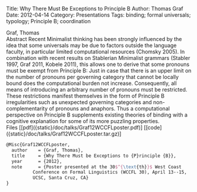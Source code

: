 Title: Why There Must Be Exceptions to Principle B
Author: Thomas Graf
Date: 2012-04-14
Category: Presentations
Tags: binding; formal universals; typology; Principle B; coordination

<div markdown class="authors">
Graf, Thomas
</div>

<div markdown class="abstract">
<span id="abstract-title">Abstract</span>
Recent Minimalist thinking has been strongly influenced by the idea that some universals may be due to factors outside the language faculty, in particular limited computational resources (Chomsky 2005). In combination with recent results on Stablerian Minimalist grammars (Stabler 1997, Graf 2011, Kobele 2011), this allows one to derive that some pronouns must be exempt from Principle B: Just in case that there is an upper limit on the number of pronouns per governing category that cannot be locally bound does the computational burden not increase. Consequently, all means of introducing an arbitrary number of pronouns must be restricted. These restrictions manifest themselves in the form of Principle B irregularities such as unexpected governing categories and non-complementarity of pronouns and anaphors. Thus a computational perspective on Principle B supplements existing theories of binding with a cognitive explanation for some of its more puzzling properties.
</div>

<div markdown class="files">
<span id="files-title">Files</span>
[[pdf]({static}/doc/talks/Graf12WCCFLposter.pdf)]
[[code]({static}/doc/talks/Graf12WCCFLposter.tar.gz)]
</div>

~~~latex
@Misc{Graf12WCCFLposter,
  author	= {Graf, Thomas},
  title		= {Why There Must be Exceptions to {P}rinciple {B}},
  year		= {2012},
  note		= {Poster presented at the 30$^{\text{th}}$ West Coast
		  Conference on Formal Linguistics (WCCFL 30), April 13--15,
		  UCSC, Santa Cruz, CA}
}
~~~
